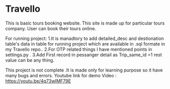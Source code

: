 # Travello
This is basic tours booking website. This site is made up for particular tours company.
User can book their tours online.

For running project:
1.It is manadtory to add detailed_desc and destionation table's data in table for running project which are available in .sql formate in my Travello repo..
2.For OTP related things I have mentioned points in settings.py .
3.Add First record in pessanger detail as Trip_same_id =1 rest value can be any thing.

This project is not complete .It is made only for learning purpose so it have many bugs and errors.
Youtube link for demo Video : https://youtu.be/4q73wIMF79E
